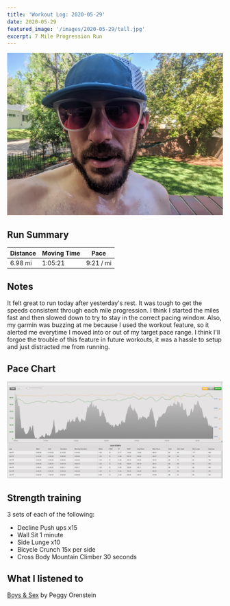 ```yaml
---
title: 'Workout Log: 2020-05-29'
date: 2020-05-29
featured_image: '/images/2020-05-29/tall.jpg'
excerpt: 7 Mile Progression Run
---
```


![](/images/2020-05-29/wide.jpg)


## Run Summary

| Distance   | Moving Time          	| Pace        |
|------------|------------------------|-------------|
|  6.98 mi   | 1:05:21                |  9:21 / mi  |

## Notes

It felt great to run today after yesterday's rest. It was tough to get the speeds consistent through each mile progression. I think I started the miles fast and then slowed down to try to stay in the correct pacing window. Also, my garmin was buzzing at me because I used the workout feature, so it alerted me everytime I moved into or out of my target pace range. I think I'll forgoe the trouble of this feature in future workouts, it was a hassle to setup and just distracted me from running.

## Pace Chart

![](/images/2020-05-29/splits.png)

## Strength training
3 sets of each of the following:
- Decline Push ups x15
- Wall Sit 1 minute
- Side Lunge x10
- Bicycle Crunch 15x per side
- Cross Body Mountain Climber 30 seconds


## What I listened to
[Boys & Sex](https://www.goodreads.com/book/show/43452877-boys-sex) by Peggy Orenstein
